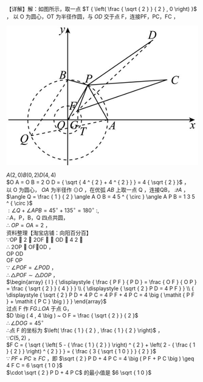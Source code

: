 【详解】解：如图所示，取一点 $T { \left( \frac { \sqrt { 2 } } { 2 } , 0 \right) }$ ， 以 O 为圆心，OT 为半径作圆，与 $O D$ 交于点 F，连接PF，PC，FC ，

![](<../../qs_image_DB/专题2-5_最值模型之阿氏圆与胡不归（解析版）/42d5ce8338aebfec6af3ed8880f3a55546fa2b4bf5c7b0b1498262616232a08f.jpg>)

$A \left( 2 , 0 \right) B \left( 0 , 2 \right) D \left( 4 , 4 \right)$   
$O A = O B = 2 O D = { \sqrt { 4 ^ { 2 } + 4 ^ { 2 } } } = 4 { \sqrt { 2 } }$ ，  
以 O 为圆心， $O A$ 为半径作 $\odot O$ ，在优弧 $A B$ 上取一点 $\mathrm { Q }$ ，连接QB， $\mathcal { Q } A$ ，  
$\angle Q = \frac { 1 } { 2 } \angle A O B = 4 5 ^ { \circ } \angle A P B = 1 3 5 ^ { \circ }$   
$: \angle Q + \angle A P B = 4 5 ^ { \circ } + 1 3 5 ^ { \circ } = 1 8 0 ^ { \circ } \ : ,$   
∴A，P，B，Q 四点共圆，  
∴ $O P = O A = 2$ ，  
资料整理【淘宝店铺：向阳百分百】  
∵OP  2 ， 2OF  ， OD  4 2 ，  
∴ 2OP  OFOD ，  
OP OD  
OF OP  
∵ $\angle P O F = \angle P O D$ ，  
$\therefore \triangle P O F \sim \triangle D O P$ ，  
$\begin{array} { l } { \displaystyle { \frac { P F } { P D } = \frac { O F } { O P } = \frac { \sqrt { 2 } } { 4 } } } \\ { \displaystyle { \sqrt { 2 } P D = 4 P F } } \\ { \displaystyle { \sqrt { 2 } P D + 4 P C = 4 P F + 4 P C = 4 \big ( \mathit { P F } + \mathit { P C } \big ) } } \end{array}$   
过点 F 作 $F G \bot O A$ 于点 G，  
$D \big ( 4 , 4 \big ) ~ O F = \frac { \sqrt { 2 } } { 2 }$   
$\therefore \angle D O G = 4 5 ^ { \circ }$   
∴点 F 的坐标为 $\left( \frac { 1 } { 2 } , \frac { 1 } { 2 } \right)$ ，  
$\because C ( 5 , 2 )$ ，  
$F C = { \sqrt { \left( 5 - { \frac { 1 } { 2 } } \right) ^ { 2 } + \left( 2 - { \frac { 1 } { 2 } } \right) ^ { 2 } } } = { \frac { 3 { \sqrt { 1 0 } } } { 2 } }$   
∵ $P F { + } P C \geq F C$ ，即 $\sqrt { 2 } P D + 4 P C = 4 \big ( P F + P C \big ) \geq 4 F C = 6 \sqrt { 1 0 }$   
$\cdot \sqrt { 2 } P D + 4 P C$ 的最小值是 $6 \sqrt { 1 0 }$
